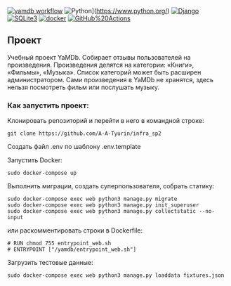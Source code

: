 [![yamdb workflow](https://github.com/A-A-Tyurin/yamdb_final/actions/workflows/yamdb_workflow.yml/badge.svg)](https://github.com/A-A-Tyurin/yamdb_final/actions/workflows/yamdb_workflow.yml)
![Python](https://img.shields.io/badge/-Python-464646?style=flat-square&logo=Python)](https://www.python.org/)
[![Django](https://img.shields.io/badge/-Django-464646?style=flat-square&logo=Django)](https://www.djangoproject.com/)
[![SQLite3](https://img.shields.io/badge/-SQLite3-464646?style=flat-square&logo=SQLite)](https://www.sqlite.org/)
[![docker](https://img.shields.io/badge/-Docker-464646?style=flat-square&logo=docker)](https://www.docker.com/)
[![GitHub%20Actions](https://img.shields.io/badge/-GitHub%20Actions-464646?style=flat-square&logo=GitHub%20actions)](https://github.com/features/actions)

## Проект

Учебный проект YaMDb. Cобирает отзывы пользователей на произведения. Произведения делятся на категории: «Книги», «Фильмы», «Музыка». Список категорий может быть расширен администратором. Сами произведения в YaMDb не хранятся, здесь нельзя посмотреть фильм или послушать музыку.

### Как запустить проект:

Клонировать репозиторий и перейти в него в командной строке:

```
git clone https://github.com/A-A-Tyurin/infra_sp2
```

Создать файл .env по шаблону .env.template

Запустить Docker:

```
sudo docker-compose up
```

Выполнить миграции, создать суперпользователя, собрать статику:
```
sudo docker-compose exec web python3 manage.py migrate
sudo docker-compose exec web python3 manage.py init_superuser
sudo docker-compose exec web python3 manage.py collectstatic --no-input
```
или раскомментировать строки в Dockerfile:
```
# RUN chmod 755 entrypoint_web.sh
# ENTRYPOINT ["/yamdb/entrypoint_web.sh"]
```

Загрузить тестовые данные:

```
sudo docker-compose exec web python3 manage.py loaddata fixtures.json
```
